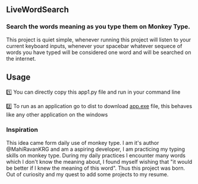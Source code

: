 ## LiveWordSearch
### Search the words meaning as you type them on Monkey Type.

This project is quiet simple, whenever running this project will listen to your current keyboard inputs, whenever your spacebar whatever sequece of words you have typed will be considered one word and will be searched on the internet.

## Usage
1️⃣ You can directly copy this app1.py file and run in your command line

2️⃣ To run as an application go to dist to download [app.exe]([url](https://github.com/MahiRavanKRG/LiveWordSearch/blob/main/dist/app1.exe#:~:text=dist-,app1.exe,-source%20code)) file, this behaves like any other application on the windows

### Inspiration
This idea came form daily use of monkey type. I am it's author @MahiRavanKRG and am a aspiring developer, I am practicing my typing skills on monkey type. During my daily practices I encounter many words which I don't know the meaning about, I found myself wishing that "it would be better if I knew the meaning of this word". Thus this project was born. Out of curiosity and my quest to add some projects to my resume.
